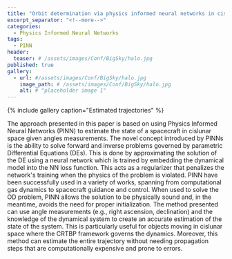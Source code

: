 ```yaml
---
title: "Orbit determination via physics informed neural networks in cislunar environment"
excerpt_separator: "<!--more-->"
categories:
  - Physics Informed Neural Networks
tags:
  - PINN
header:
  teaser: # /assets/images/Conf/BigSky/halo.jpg
published: true
gallery:
  - url: #/assets/images/Conf/BigSky/halo.jpg
    image_path: # /assets/images/Conf/BigSky/halo.jpg
    alt: # "placeholder image 1"
---
```

{% include gallery caption="Estimated trajectories" %}

The approach presented in this paper is based on using Physics Informed Neural Networks (PINN) to estimate the state of a spacecraft in cislunar space given angles measurements. The novel concept introduced by PINNs is the ability to solve forward and inverse problems governed by parametric Differential Equations (DEs). This is done by approximating the solution of the DE using a neural network which is trained by embedding the dynamical model into the NN loss function. This acts as a regularizer that penalizes the network's training when the physics of the problem is violated. PINN have been successfully used in a variety of works, spanning from computational gas dynamics to spacecraft guidance and control. When used to solve the OD problem, PINN allows the solution to be physically sound and, in the meantime, avoids the need for proper initialization. The method presented can use angle measurements (e.g., right ascension, declination) and the knowledge of the dynamical system to create an accurate estimation of the state of the system. This is particularly useful for objects moving in cislunar space where the CRTBP framework governs the dynamics. Moreover, this method can estimate the entire trajectory without needing propagation steps that are computationally expensive and prone to errors.


<!-- {% include figure image_path="/assets/images/Conf/BigSky/halo.jpg" alt="" caption="Estimated trajectory for halo orbit" %} -->